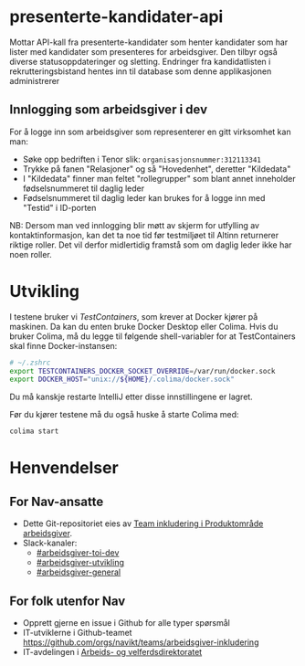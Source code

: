 # presenterte-kandidater-api

Mottar API-kall fra presenterte-kandidater som henter kandidater som har lister med kandidater som presenteres for arbeidsgiver. Den tilbyr også diverse statusoppdateringer og sletting.
Endringer fra kandidatlisten i rekrutteringsbistand hentes inn til database som denne applikasjonen administrerer

## Innlogging som arbeidsgiver i dev

For å logge inn som arbeidsgiver som representerer en gitt virksomhet kan man:

- Søke opp bedriften i Tenor slik: ```organisasjonsnummer:312113341```
- Trykke på fanen "Relasjoner" og så "Hovedenhet", deretter "Kildedata"
- I "Kildedata" finner man feltet "rollegrupper" som blant annet inneholder fødselsnummeret til daglig leder
- Fødselsnummeret til daglig leder kan brukes for å logge inn med "Testid" i ID-porten

NB: Dersom man ved innlogging blir møtt av skjerm for utfylling av kontaktinformasjon, kan det ta noe tid før testmiljøet til Altinn returnerer riktige roller. Det vil derfor midlertidig framstå som om daglig leder ikke har noen roller.

# Utvikling

I testene bruker vi _TestContainers_, som krever at Docker kjører på maskinen. Da kan du enten bruke Docker Desktop eller Colima. Hvis du bruker Colima, må du legge til følgende shell-variabler for at TestContainers skal finne Docker-instansen:

```sh
# ~/.zshrc
export TESTCONTAINERS_DOCKER_SOCKET_OVERRIDE=/var/run/docker.sock
export DOCKER_HOST="unix://${HOME}/.colima/docker.sock"
```

Du må kanskje restarte IntelliJ etter disse innstillingene er lagret.

Før du kjører testene må du også huske å starte Colima med:
```sh
colima start
```

# Henvendelser

## For Nav-ansatte

- Dette Git-repositoriet eies av [Team inkludering i Produktområde arbeidsgiver](https://navno.sharepoint.com/sites/intranett-prosjekter-og-utvikling/SitePages/Produktomr%C3%A5de-arbeidsgiver.aspx).
- Slack-kanaler:
    - [#arbeidsgiver-toi-dev](https://nav-it.slack.com/archives/C02HTU8DBSR)
    - [#arbeidsgiver-utvikling](https://nav-it.slack.com/archives/CD4MES6BB)
    - [#arbeidsgiver-general](https://nav-it.slack.com/archives/CCM649PDH)

## For folk utenfor Nav

- Opprett gjerne en issue i Github for alle typer spørsmål
- IT-utviklerne i Github-teamet https://github.com/orgs/navikt/teams/arbeidsgiver-inkludering
- IT-avdelingen i [Arbeids- og velferdsdirektoratet](https://www.nav.no/no/NAV+og+samfunn/Kontakt+NAV/Relatert+informasjon/arbeids-og-velferdsdirektoratet-kontorinformasjon)
